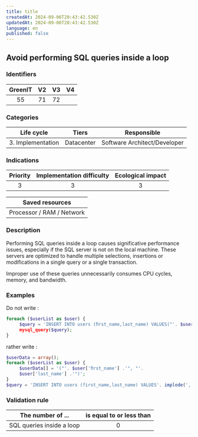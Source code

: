 ```yaml
---
title: title
createdAt: 2024-09-06T20:43:42.530Z
updatedAt: 2024-09-06T20:43:42.530Z
language: en
published: false
---
```

## Avoid performing SQL queries inside a loop

### Identifiers

| GreenIT | V2  | V3  |  V4  |
|:-------:|:---:|:---:|:----:|
|   55    | 71  | 72  |      |

### Categories

|    Life cycle     |   Tiers    |         Responsible          |
|:-----------------:|:----------:|:----------------------------:|
| 3. Implementation | Datacenter | Software Architect/Developer |

### Indications

|      Priority      | Implementation difficulty | Ecological impact |
|:------------------:|:-------------------------:|:-----------------:|
|         3          |             3             |         3         |

|                      Saved resources                      |
|:---------------------------------------------------------:|
|                 Processor / RAM / Network                 |

### Description

Performing SQL queries inside a loop causes significative performance issues, especially if the SQL server is not on the local machine. 
These servers are optimized to handle multiple selections, insertions or modifications in a single query or a single transaction.

Improper use of these queries unnecessarily consumes CPU cycles, memory, and bandwidth.

### Examples

Do not write :
```php
foreach ($userList as $user) {
     $query = 'INSERT INTO users (ﬁrst_name,last_name) VALUES("'. $user['ﬁrst_name'] .'", "'. $user['last_name'] .'")';
     mysql_query($query);
}
```
rather write :
```php
$userData = array();
foreach ($userList as $user) {
     $userData[] = '("'. $user['ﬁrst_name'] .'", "'.
     $user['last_name'] .'")';
}
$query = 'INSERT INTO users (first_name,last_name) VALUES'. implode(',', $userData); mysql_query($query);
```

### Validation rule

| The number of ...         | is equal to or less than |  
|---------------------------|:------------------------:|
| SQL queries inside a loop |            0             |
